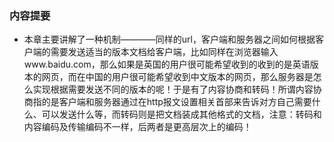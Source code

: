 ### 内容提要

* 本章主要讲解了一种机制————同样的url，客户端和服务器之间如何根据客户端的需要发送适当的版本文档给客户端，比如同样在浏览器输入www.baidu.com，那么如果是英国的用户很可能希望收到的收到的是英语版本的网页，而在中国的用户很可能希望收到中文版本的网页，那么服务器是怎么实现根据需要发送不同的版本的呢！于是有了内容协商和转码！所谓内容协商指的是客户端和服务器通过在http报文设置相关首部来告诉对方自己需要什么、可以发送什么等，而转码则是把文档装成其他格式的文档，注意：转码和内容编码及传输编码不一样，后两者是更高层次上的编码！